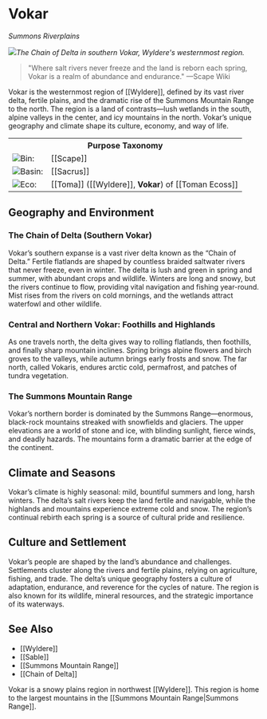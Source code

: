 <!-- wiki-header-section:start -->
# Vokar
_Summons Riverplains_

<img src="wiki_images/Vokar.png"><i>The Chain of Delta in southern Vokar, Wyldere's westernmost region.</i></img>

> "Where salt rivers never freeze and the land is reborn each spring, Vokar is a realm of abundance and endurance."
> —Scape Wiki

Vokar is the westernmost region of [[Wyldere]], defined by its vast river delta, fertile plains, and the dramatic rise of the Summons Mountain Range to the north. The region is a land of contrasts—lush wetlands in the south, alpine valleys in the center, and icy mountains in the north. Vokar’s unique geography and climate shape its culture, economy, and way of life.
<!-- wiki-header-section:end -->

<!-- taxonomy-table-section:start -->
<div class="taxonomy-table">
  <table>
    <tr>
      <th colspan="3">Purpose Taxonomy</th>
    </tr>
    <tr>
      <td class="taxon-label"><img src="../svg/bin.svg" class="taxon-icon">Bin:</td>
      <td class="taxon-content" colspan="2">[[Scape]]</td>
    </tr>
    <tr>
      <td class="taxon-label"><img src="../svg/basin.svg" class="taxon-icon">Basin:</td>
      <td class="taxon-content" colspan="2">[[Sacrus]]</td>
    </tr>
    <tr>
      <td class="taxon-label"><img src="../svg/eco.svg" class="taxon-icon">Eco:</td>
      <td class="taxon-content" colspan="2">[[Toma]] ([[Wyldere]], <strong>Vokar</strong>) of [[Toman Ecoss]]</td>
    </tr>
    
  </table>
</div>
<!-- taxonomy-table-section:end -->

## Geography and Environment

### The Chain of Delta (Southern Vokar)
Vokar’s southern expanse is a vast river delta known as the “Chain of Delta.” Fertile flatlands are shaped by countless braided saltwater rivers that never freeze, even in winter. The delta is lush and green in spring and summer, with abundant crops and wildlife. Winters are long and snowy, but the rivers continue to flow, providing vital navigation and fishing year-round. Mist rises from the rivers on cold mornings, and the wetlands attract waterfowl and other wildlife.

### Central and Northern Vokar: Foothills and Highlands
As one travels north, the delta gives way to rolling flatlands, then foothills, and finally sharp mountain inclines. Spring brings alpine flowers and birch groves to the valleys, while autumn brings early frosts and snow. The far north, called Vokaris, endures arctic cold, permafrost, and patches of tundra vegetation.

### The Summons Mountain Range
Vokar’s northern border is dominated by the Summons Range—enormous, black-rock mountains streaked with snowfields and glaciers. The upper elevations are a world of stone and ice, with blinding sunlight, fierce winds, and deadly hazards. The mountains form a dramatic barrier at the edge of the continent.

## Climate and Seasons
Vokar’s climate is highly seasonal: mild, bountiful summers and long, harsh winters. The delta’s salt rivers keep the land fertile and navigable, while the highlands and mountains experience extreme cold and snow. The region’s continual rebirth each spring is a source of cultural pride and resilience.

## Culture and Settlement
Vokar’s people are shaped by the land’s abundance and challenges. Settlements cluster along the rivers and fertile plains, relying on agriculture, fishing, and trade. The delta’s unique geography fosters a culture of adaptation, endurance, and reverence for the cycles of nature. The region is also known for its wildlife, mineral resources, and the strategic importance of its waterways.

## See Also
- [[Wyldere]]
- [[Sable]]
- [[Summons Mountain Range]]
- [[Chain of Delta]]

<!-- not-for-live-publishing:start -->
<!-- obsidian-pull:start -->
Vokar is a snowy plains region in northwest [[Wyldere]]. This region is home to the largest mountains in the [[Summons Mountain Range|Summons Range]].
<!-- obsidian-pull:end -->
<!-- not-for-live-publishing:end -->